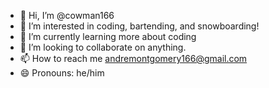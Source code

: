 - 👋 Hi, I’m @cowman166
- 👀 I’m interested in coding, bartending, and snowboarding!
- 🌱 I’m currently learning more about coding
- 💞️ I’m looking to collaborate on anything.
- 📫 How to reach me andremontgomery166@gmail.com
- 😄 Pronouns: he/him

<!---
cowman166/cowman166 is a ✨ special ✨ repository because its `README.md` (this file) appears on your GitHub profile.
You can click the Preview link to take a look at your changes.
--->
